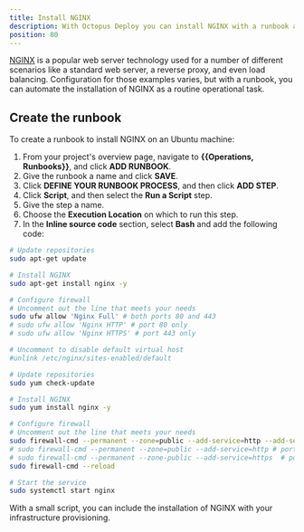 ```yaml
---
title: Install NGINX
description: With Octopus Deploy you can install NGINX with a runbook as part of a routine operations task.
position: 80
---
```


[NGINX](https://www.nginx.com/) is a popular web server technology used for a number of different scenarios like a standard web server, a reverse proxy, and even load balancing.  Configuration for those examples varies, but with a runbook, you can automate the installation of NGINX as a routine operational task.

## Create the runbook

To create a runbook to install NGINX on an Ubuntu machine:

1. From your project's overview page, navigate to **{{Operations, Runbooks}}**, and click **ADD RUNBOOK**.
1. Give the runbook a name and click **SAVE**.
1. Click **DEFINE YOUR RUNBOOK PROCESS**, and then click **ADD STEP**.
1. Click **Script**, and then select the **Run a Script** step.
1. Give the step a name.
1. Choose the **Execution Location** on which to run this step.
1. In the **Inline source code** section, select **Bash** and add the following code:

```bash Ubuntu
# Update repositories
sudo apt-get update

# Install NGINX
sudo apt-get install nginx -y

# Configure firewall
# Uncomment out the line that meets your needs
sudo ufw allow 'Nginx Full' # both ports 80 and 443
# sudo ufw allow 'Nginx HTTP' # port 80 only
# sudo ufw allow 'Nginx HTTPS' # port 443 only

# Uncomment to disable default virtual host
#unlink /etc/nginx/sites-enabled/default
```
```bash CentOS
# Update repositories
sudo yum check-update

# Install NGINX
sudo yum install nginx -y

# Configure firewall
# Uncomment out the line that meets your needs
sudo firewall-cmd --permanent --zone=public --add-service=http --add-service=https # both ports 80 and 443
# sudo firewall-cmd --permanent --zone=public --add-service=http # port 80 only
# sudo firewall-cmd --permanent --zone-public --add-service=https  # port 443 only
sudo firewall-cmd --reload

# Start the service
sudo systemctl start nginx
```

With a small script, you can include the installation of NGINX with your infrastructure provisioning.